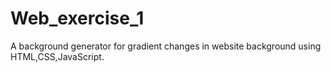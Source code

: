 # Web_exercise_1
A background generator for gradient changes in website background using HTML,CSS,JavaScript.

